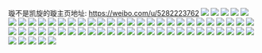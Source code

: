 璇不是凯旋的璇主页地址: https://weibo.com/u/5282223762 
![](https://wx4.sinaimg.cn/mw2000/005LtFHsly1h9husiv4s6j31sc2dsx6r.jpg) 
![](https://wx4.sinaimg.cn/mw2000/005LtFHsly1h9hts6eonyj32c0340b2a.jpg) 
![](https://wx4.sinaimg.cn/mw2000/005LtFHsly1h9hts7xl1tj32c0340kjm.jpg) 
![](https://wx4.sinaimg.cn/mw2000/005LtFHsly1h9fk1d7l19j30n01dse4w.jpg) 
![](https://wx4.sinaimg.cn/mw2000/005LtFHsly1h9e8jhfgpqj32c0340x6q.jpg) 
![](https://wx4.sinaimg.cn/mw2000/005LtFHsly1h9e5p35ovdj32b03401ky.jpg) 
![](https://wx4.sinaimg.cn/mw2000/005LtFHsly1h9e5p3ssijj32c02c04qq.jpg) 
![](https://wx4.sinaimg.cn/mw2000/005LtFHsly1h9d0p68ha2j316m16mwof.jpg) 
![](https://wx4.sinaimg.cn/mw2000/005LtFHsly1h9d0p5o8lfj31061067bo.jpg) 
![](https://wx4.sinaimg.cn/mw2000/005LtFHsly1h9d0p6ehzdj30rd0rddjr.jpg) 
![](https://wx4.sinaimg.cn/mw2000/005LtFHsly1h9d0p6mk9fj30yb0ybtg5.jpg) 
![](https://wx4.sinaimg.cn/mw2000/005LtFHsly1h9d0p5xw8jj30pe0pe0ww.jpg) 
![](https://wx4.sinaimg.cn/mw2000/005LtFHsly1h9d0p6xuy5j30sw0swaep.jpg) 
![](https://wx4.sinaimg.cn/mw2000/005LtFHsly1h96ccp2iu2j30n01dsqe0.jpg) 
![](https://wx4.sinaimg.cn/mw2000/005LtFHsly1h94p1nhb00j30n01ds47s.jpg) 
![](https://wx4.sinaimg.cn/mw2000/005LtFHsly1h94p1n2mrsj30u013z0z6.jpg) 
![](https://wx4.sinaimg.cn/mw2000/005LtFHsly1h93n9z9tvoj32c02c01kx.jpg) 
![](https://wx4.sinaimg.cn/mw2000/005LtFHsly1h93na052kyj3340340npe.jpg) 
![](https://wx4.sinaimg.cn/mw2000/005LtFHsly1h93n9ytckvj32c02c0kjm.jpg) 
![](https://wx4.sinaimg.cn/mw2000/005LtFHsly1h93na0v85nj32c02c0e82.jpg) 
![](https://wx4.sinaimg.cn/mw2000/005LtFHsly1h91safna2gj327t2znkjl.jpg) 
![](https://wx4.sinaimg.cn/mw2000/005LtFHsly1h91sady8iyj32be354u0x.jpg) 
![](https://wx4.sinaimg.cn/mw2000/005LtFHsly1h91sabk76fj325a2v1x6q.jpg) 
![](https://wx4.sinaimg.cn/mw2000/005LtFHsly1h91sahnt33j326g30hnpd.jpg) 
![](https://wx4.sinaimg.cn/mw2000/005LtFHsly1h91sakgt1jj3277340npe.jpg) 
![](https://wx4.sinaimg.cn/mw2000/005LtFHsly1h8zcctje25j30u00u0dui.jpg) 
![](https://wx4.sinaimg.cn/mw2000/005LtFHsly1h8zccvndisj32fn2fn7wi.jpg) 
![](https://wx4.sinaimg.cn/mw2000/005LtFHsly1h8zccwhr9uj316414b151.jpg) 
![](https://wx4.sinaimg.cn/mw2000/005LtFHsly1h8zccx1arlj30l50l5af4.jpg) 
![](https://wx4.sinaimg.cn/mw2000/005LtFHsly1h8zccxhi4yj30tz0xd0zu.jpg) 
![](https://wx4.sinaimg.cn/mw2000/005LtFHsly1h8zccxv0moj30nu0eljuv.jpg) 
![](https://wx4.sinaimg.cn/mw2000/005LtFHsly1h8zccy3owtj30m00tcjwq.jpg) 
![](https://wx4.sinaimg.cn/mw2000/005LtFHsly1h8htndo6m9j32c03401kz.jpg) 
![](https://wx4.sinaimg.cn/mw2000/005LtFHsly1h8htnacmcuj31fq3407wi.jpg) 
![](https://wx4.sinaimg.cn/mw2000/005LtFHsly1h8htnh0yq9j32c0340b2b.jpg) 
![](https://wx4.sinaimg.cn/mw2000/005LtFHsly1h8fgyh47kvj32431klb0s.jpg) 
![](https://wx4.sinaimg.cn/mw2000/005LtFHsly1h8fgynjpnij32b81qc4qp.jpg) 
![](https://wx4.sinaimg.cn/mw2000/005LtFHsly1h862ub791bj31070kd0wt.jpg) 
![](https://wx4.sinaimg.cn/mw2000/005LtFHsly1h80qq9tgvvj30u01sxaeo.jpg) 
![](https://wx4.sinaimg.cn/mw2000/005LtFHsly1h7wre4e2tbj32c0340hdu.jpg) 
![](https://wx4.sinaimg.cn/mw2000/005LtFHsly1h7hr7u5u3cj30wi1ycjvt.jpg) 
![](https://wx4.sinaimg.cn/mw2000/005LtFHsly1h7hrafht2fj30n01ds15b.jpg) 
![](https://wx4.sinaimg.cn/mw2000/005LtFHsly1h7hfnyjz7kj31sc2dsank.jpg) 
![](https://wx4.sinaimg.cn/mw2000/005LtFHsly1h7hfo0wyyij31sc2dshdt.jpg) 
![](https://wx4.sinaimg.cn/mw2000/005LtFHsly1h7hfnubjs5j31sc2dse82.jpg) 
![](https://wx4.sinaimg.cn/mw2000/005LtFHsly1h7hfnvdco8j32c0340qv5.jpg) 
![](https://wx4.sinaimg.cn/mw2000/005LtFHsly1h7a0u4e5jrj32as33zaum.jpg) 
![](https://wx4.sinaimg.cn/mw2000/005LtFHsly1h7a0uih36rj32c02c0x6p.jpg) 
![](https://wx4.sinaimg.cn/mw2000/005LtFHsly1h7a0uhnajyj32ar337qv7.jpg) 
![](https://wx4.sinaimg.cn/mw2000/005LtFHsly1h7a0ucc3l5j32ao32xq9s.jpg) 
![](https://wx4.sinaimg.cn/mw2000/005LtFHsly1h7a0ue9snuj32c0355jz4.jpg) 
![](https://wx4.sinaimg.cn/mw2000/005LtFHsly1h7a0u1aym0j329y340dyj.jpg) 
![](https://wx4.sinaimg.cn/mw2000/005LtFHsly1h7a0u9q84xj32b6340npe.jpg) 
![](https://wx4.sinaimg.cn/mw2000/005LtFHsly1h7a0u7duclj32af3407wj.jpg) 
![](https://wx4.sinaimg.cn/mw2000/005LtFHsly1h79xa3sdyrj329s3407wj.jpg) 
![](https://wx4.sinaimg.cn/mw2000/005LtFHsly1h79xaai8x2j32c0340npg.jpg) 
![](https://wx4.sinaimg.cn/mw2000/005LtFHsly1h79xagglawj32c03407ua.jpg) 
![](https://wx4.sinaimg.cn/mw2000/005LtFHsly1h79xa6zn3ej32c0340wyj.jpg) 
![](https://wx4.sinaimg.cn/mw2000/005LtFHsly1h79xa10by7j32c0340qpx.jpg) 
![](https://wx4.sinaimg.cn/mw2000/005LtFHsly1h79xad6lc2j32c034012q.jpg) 
